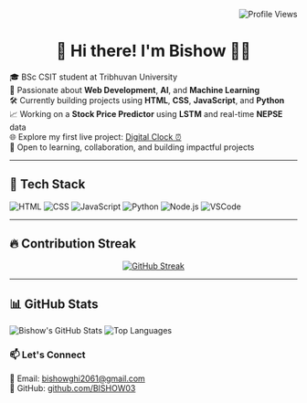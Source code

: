 <p align="right">
  <img src="https://komarev.com/ghpvc/?username=BISHOW03&style=flat-square&color=blue" alt="Profile Views" />
</p>

<div align="center">

# 👋 Hi there! I'm Bishow 👨‍💻

</div>




🎓 BSc CSIT student at Tribhuvan University  
🌱 Passionate about **Web Development**, **AI**, and **Machine Learning**  
🛠️ Currently building projects using **HTML**, **CSS**, **JavaScript**, and **Python**  
📈 Working on a **Stock Price Predictor** using **LSTM** and real-time **NEPSE** data  
🌐 Explore my first live project: [Digital Clock ⏰](https://bishow03.github.io/digital-clock/)  
🤝 Open to learning, collaboration, and building impactful projects

---

## 🚀 Tech Stack

![HTML](https://img.shields.io/badge/HTML-E34F26?style=for-the-badge&logo=html5&logoColor=white)
![CSS](https://img.shields.io/badge/CSS-1572B6?style=for-the-badge&logo=css3&logoColor=white)
![JavaScript](https://img.shields.io/badge/JavaScript-F7DF1E?style=for-the-badge&logo=javascript&logoColor=black)
![Python](https://img.shields.io/badge/Python-3776AB?style=for-the-badge&logo=python&logoColor=white)
![Node.js](https://img.shields.io/badge/Node.js-339933?style=for-the-badge&logo=nodedotjs&logoColor=white)
![VSCode](https://img.shields.io/badge/VS%20Code-007ACC?style=for-the-badge&logo=visualstudiocode&logoColor=white)

---

## 🔥 Contribution Streak

<p align="center">
  <a href="https://git.io/streak-stats">
    <img src="https://streak-stats.demolab.com?user=BISHOW03&theme=tokyonight&hide_border=false" alt="GitHub Streak" />
  </a>
</p>


---

## 📊 GitHub Stats

![Bishow's GitHub Stats](https://github-readme-stats.vercel.app/api?username=BISHOW03&show_icons=true&theme=tokyonight)
![Top Languages](https://github-readme-stats.vercel.app/api/top-langs/?username=BISHOW03&layout=compact&theme=tokyonight )

### 📫 Let's Connect

📧 Email: bishowghi2061@gmail.com  
🔗 GitHub: [github.com/BISHOW03](https://github.com/BISHOW03)

